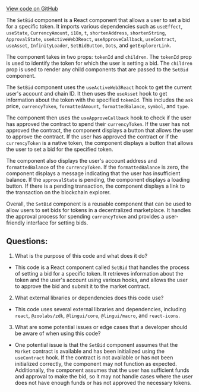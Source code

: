 [View code on GitHub](zoo-labs/zoo/blob/master/core/src/zoo/SetBid.tsx)

The `SetBid` component is a React component that allows a user to set a bid for a specific token. It imports various dependencies such as `useEffect`, `useState`, `CurrencyAmount`, `i18n`, `t`, `shortenAddress`, `shortenString`, `ApprovalState`, `useActiveWeb3React`, `useApproveCallback`, `useContract`, `useAsset`, `InfinityLoader`, `SetBidButton`, `Dots`, and `getExplorerLink`. 

The component takes in two props: `tokenId` and `children`. The `tokenId` prop is used to identify the token for which the user is setting a bid. The `children` prop is used to render any child components that are passed to the `SetBid` component.

The `SetBid` component uses the `useActiveWeb3React` hook to get the current user's account and chain ID. It then uses the `useAsset` hook to get information about the token with the specified `tokenId`. This includes the `ask` price, `currencyToken`, `formattedAmount`, `formattedBalance`, `symbol`, and `type`. 

The component then uses the `useApproveCallback` hook to check if the user has approved the contract to spend their `currencyToken`. If the user has not approved the contract, the component displays a button that allows the user to approve the contract. If the user has approved the contract or if the `currencyToken` is a native token, the component displays a button that allows the user to set a bid for the specified token.

The component also displays the user's account address and `formattedBalance` of the `currencyToken`. If the `formattedBalance` is zero, the component displays a message indicating that the user has insufficient balance. If the `approvalState` is pending, the component displays a loading button. If there is a pending transaction, the component displays a link to the transaction on the blockchain explorer.

Overall, the `SetBid` component is a reusable component that can be used to allow users to set bids for tokens in a decentralized marketplace. It handles the approval process for spending `currencyToken` and provides a user-friendly interface for setting bids.
## Questions: 
 1. What is the purpose of this code and what does it do?
- This code is a React component called `SetBid` that handles the process of setting a bid for a specific token. It retrieves information about the token and the user's account using various hooks, and allows the user to approve the bid and submit it to the market contract.

2. What external libraries or dependencies does this code use?
- This code uses several external libraries and dependencies, including `react`, `@zoolabs/zdk`, `@lingui/core`, `@lingui/macro`, and `react-icons`.

3. What are some potential issues or edge cases that a developer should be aware of when using this code?
- One potential issue is that the `SetBid` component assumes that the `Market` contract is available and has been initialized using the `useContract` hook. If the contract is not available or has not been initialized correctly, the component may not function as expected. Additionally, the component assumes that the user has sufficient funds and approval to make the bid, so it may not handle cases where the user does not have enough funds or has not approved the necessary tokens.